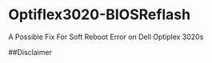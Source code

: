 # Optiflex3020-BIOSReflash
A Possible Fix For Soft Reboot Error on Dell Optiplex 3020s

##Disclaimer
